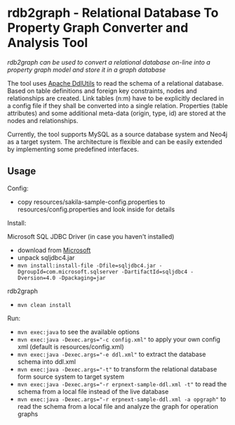 rdb2graph - Relational Database To Property Graph Converter and Analysis Tool
=============================================================================

*rdb2graph can be used to convert a relational database on-line into a property graph model and store it in a graph database*

The tool uses [Apache DdlUtils](http://db.apache.org/ddlutils/) to read the schema of a relational database. Based on table definitions and 
foreign key constraints, nodes and relationships are created. Link tables (n:m) have to be explicitly declared in a config file if they shall 
be converted into a single relation. Properties (table attributes) and some additional meta-data (origin, type, id) are stored at the nodes 
and relationships.

Currently, the tool supports MySQL as a source database system and Neo4j as a target system. The architecture is flexible and can be easily
extended by implementing some predefined interfaces.

Usage
-----

Config: 

* copy resources/sakila-sample-config.properties to resources/config.properties and look inside for details

Install: 

Microsoft SQL JDBC Driver (in case you haven't installed)

* download from [Microsoft](http://msdn.microsoft.com/en-us/sqlserver/aa937724.aspx)
* unpack sqljdbc4.jar
* `mvn install:install-file -Dfile=sqljdbc4.jar -DgroupId=com.microsoft.sqlserver -DartifactId=sqljdbc4 -Dversion=4.0 -Dpackaging=jar`

rdb2graph

* `mvn clean install`

Run: 

* `mvn exec:java` to see the available options
* `mvn exec:java -Dexec.args="-c config.xml"` to apply your own config xml (default is resources/config.xml)
* `mvn exec:java -Dexec.args="-e ddl.xml"` to extract the database schema into ddl.xml
* `mvn exec:java -Dexec.args="-t"` to transform the relational database form source system to target system
* `mvn exec:java -Dexec.args="-r erpnext-sample-ddl.xml -t"` to read the schema from a local file instead of the live database
* `mvn exec:java -Dexec.args="-r erpnext-sample-ddl.xml -a opgraph"` to read the schema from a local file and analyze the graph for operation graphs